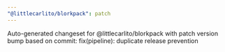 ```yaml
---
"@littlecarlito/blorkpack": patch
---
```


Auto-generated changeset for @littlecarlito/blorkpack with patch version bump based on commit: fix(pipeline): duplicate release prevention

